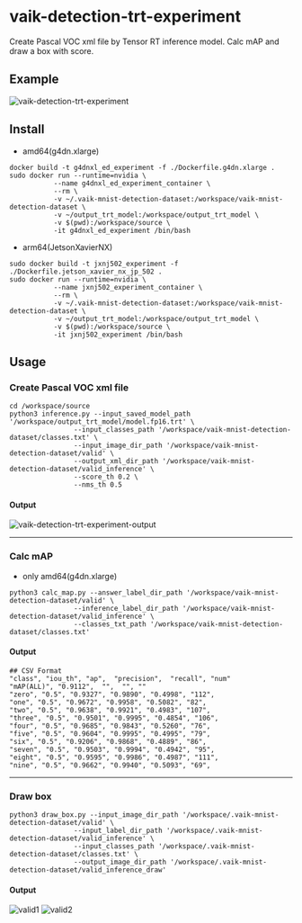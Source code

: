 # vaik-detection-trt-experiment

Create Pascal VOC xml file by Tensor RT inference model. Calc mAP and draw a box with score.

## Example

![vaik-detection-trt-experiment](https://user-images.githubusercontent.com/116471878/199637208-76753193-a391-4b5b-a84f-5418502a8d2a.png)


## Install

- amd64(g4dn.xlarge)

```shell
docker build -t g4dnxl_ed_experiment -f ./Dockerfile.g4dn.xlarge .
sudo docker run --runtime=nvidia \
           --name g4dnxl_ed_experiment_container \
           --rm \
           -v ~/.vaik-mnist-detection-dataset:/workspace/vaik-mnist-detection-dataset \
           -v ~/output_trt_model:/workspace/output_trt_model \
           -v $(pwd):/workspace/source \
           -it g4dnxl_ed_experiment /bin/bash
```

- arm64(JetsonXavierNX)

```shell
sudo docker build -t jxnj502_experiment -f ./Dockerfile.jetson_xavier_nx_jp_502 .
sudo docker run --runtime=nvidia \
           --name jxnj502_experiment_container \
           --rm \
           -v ~/.vaik-mnist-detection-dataset:/workspace/vaik-mnist-detection-dataset \
           -v ~/output_trt_model:/workspace/output_trt_model \
           -v $(pwd):/workspace/source \
           -it jxnj502_experiment /bin/bash
```

## Usage

### Create Pascal VOC xml file

```shell
cd /workspace/source
python3 inference.py --input_saved_model_path '/workspace/output_trt_model/model.fp16.trt' \
                --input_classes_path '/workspace/vaik-mnist-detection-dataset/classes.txt' \
                --input_image_dir_path '/workspace/vaik-mnist-detection-dataset/valid' \
                --output_xml_dir_path '/workspace/vaik-mnist-detection-dataset/valid_inference' \
                --score_th 0.2 \
                --nms_th 0.5
```

#### Output

![vaik-detection-trt-experiment-output](https://user-images.githubusercontent.com/116471878/199637324-dae09efc-abb1-4c76-ba6d-e7fe1846bd22.png)

-----


### Calc mAP

- only amd64(g4dn.xlarge)

```shell
python3 calc_map.py --answer_label_dir_path '/workspace/vaik-mnist-detection-dataset/valid' \
                --inference_label_dir_path '/workspace/vaik-mnist-detection-dataset/valid_inference' \
                --classes_txt_path '/workspace/vaik-mnist-detection-dataset/classes.txt'
```

#### Output

``` text
## CSV Format
"class", "iou_th", "ap",  "precision",  "recall", "num" 
"mAP(ALL)", "0.9112",  "",  "", ""
"zero", "0.5", "0.9327", "0.9890", "0.4998", "112", 
"one", "0.5", "0.9672", "0.9958", "0.5082", "82", 
"two", "0.5", "0.9638", "0.9921", "0.4983", "107", 
"three", "0.5", "0.9501", "0.9995", "0.4854", "106", 
"four", "0.5", "0.9685", "0.9843", "0.5260", "76", 
"five", "0.5", "0.9604", "0.9995", "0.4995", "79", 
"six", "0.5", "0.9206", "0.9868", "0.4889", "86", 
"seven", "0.5", "0.9503", "0.9994", "0.4942", "95", 
"eight", "0.5", "0.9595", "0.9986", "0.4987", "111", 
"nine", "0.5", "0.9662", "0.9940", "0.5093", "69", 
```

----

### Draw box

```shell
python3 draw_box.py --input_image_dir_path '/workspace/.vaik-mnist-detection-dataset/valid' \
                --input_label_dir_path '/workspace/.vaik-mnist-detection-dataset/valid_inference' \
                --input_classes_path '/workspace/.vaik-mnist-detection-dataset/classes.txt' \
                --output_image_dir_path '/workspace/.vaik-mnist-detection-dataset/valid_inference_draw'
```

#### Output

![valid1](https://user-images.githubusercontent.com/116471878/199640085-ce7773c3-f4c7-4b85-aa61-d85649bd4f31.png)
![valid2](https://user-images.githubusercontent.com/116471878/199640088-0c5d1baf-ef14-44f4-a06f-b0eb9951df9a.png)
